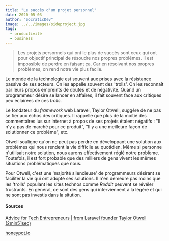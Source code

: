 ```yaml
---
title: "Le succès d'un projet personnel"
date: 2020-05-03
author: "SocraticDev"
image: ../../images/sideproject.jpg
tags:
  - productivité
  - business
---
```


> Les projets personnels qui ont le plus de succès sont ceux qui ont pour objectif principal de résoudre nos propres problèmes. Il est impossible de perdre en faisant ça. Car en résolvant nos propres problèmes, on rend notre vie plus facile.

Le monde de la technologie est souvent aux prises avec la résistance passive de ses acteurs.
On les appelle souvent des 'trolls'. On les reconnaît par leurs propos empreints de doutes et de négativité.
Quand un programmeur désire se lancer en affaires, il fait souvent face aux critiques peu éclairées de ces _trolls_. 

Le fondateur du _framework_ web Laravel, Taylor Otwell, suggère de ne pas se fier aux échos des critiques. Il rappelle que plus de la moitié des commentaires lus sur internet à propos de ses projets étaient négatifs : "Il n'y a pas de marché pour ce produit", "Il y a une meilleure façon de solutionner ce problème", etc.

Otwell souligne qu'on ne peut pas perdre en développant une solution aux problèmes qui nous rendent la vie difficile au quotidien. Même si personne n'utilisait notre solution, nous aurons effectivement réglé notre problème. Toutefois, il est fort probable que des milliers de gens vivent les mêmes situations problématiques que nous. 

Pour Otwell, c'est une 'majorité silencieuse' de programmeurs désirant se faciliter la vie qui ont adopté ses solutions. Il n'en demeure pas moins que les 'trolls' populant les sites technos comme _Reddit_ peuvent se révéler frustrants. En général, ce sont des gens qui interviennent à la légère et qui ne sont pas investis dans la sitution.

#### Sources

[Advice for Tech Entrepreneurs | from Laravel founder Taylor Otwell (2min51sec)](https://www.youtube.com/watch?v=Ic_Kkmzm3uQ)

[honeypot.io](https://honeypot.io)